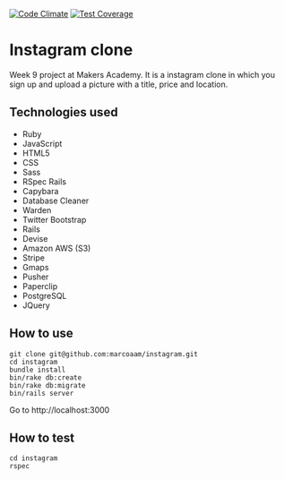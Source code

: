 [![Code Climate](https://codeclimate.com/github/marcoaam/instagram/badges/gpa.svg)](https://codeclimate.com/github/marcoaam/instagram) [![Test Coverage](https://codeclimate.com/github/marcoaam/instagram/badges/coverage.svg)](https://codeclimate.com/github/marcoaam/instagram)

Instagram clone
===============

Week 9 project at Makers Academy. It is a instagram clone in which you sign up and upload a picture with a title, price and location.

Technologies used
-----------------

- Ruby
- JavaScript
- HTML5
- CSS
- Sass
- RSpec Rails
- Capybara
- Database Cleaner
- Warden
- Twitter Bootstrap
- Rails
- Devise
- Amazon AWS (S3)
- Stripe
- Gmaps
- Pusher
- Paperclip
- PostgreSQL
- JQuery


How to use
------------

	git clone git@github.com:marcoaam/instagram.git
	cd instagram
	bundle install
	bin/rake db:create
	bin/rake db:migrate
	bin/rails server

Go to http://localhost:3000


How to test
-----------

	cd instagram
	rspec
